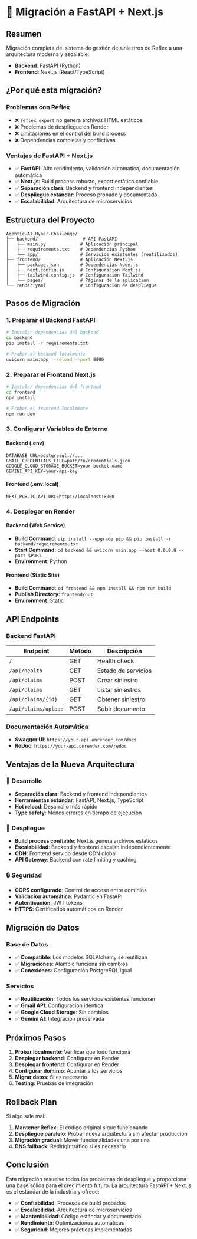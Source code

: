 # 🚀 Migración a FastAPI + Next.js

## Resumen
Migración completa del sistema de gestión de siniestros de Reflex a una arquitectura moderna y escalable:
- **Backend**: FastAPI (Python)
- **Frontend**: Next.js (React/TypeScript)

## ¿Por qué esta migración?

### Problemas con Reflex
- ❌ `reflex export` no genera archivos HTML estáticos
- ❌ Problemas de despliegue en Render
- ❌ Limitaciones en el control del build process
- ❌ Dependencias complejas y conflictivas

### Ventajas de FastAPI + Next.js
- ✅ **FastAPI**: Alto rendimiento, validación automática, documentación automática
- ✅ **Next.js**: Build process robusto, export estático confiable
- ✅ **Separación clara**: Backend y frontend independientes
- ✅ **Despliegue estándar**: Proceso probado y documentado
- ✅ **Escalabilidad**: Arquitectura de microservicios

## Estructura del Proyecto

```
Agentic-AI-Hyper-Challenge/
├── backend/                 # API FastAPI
│   ├── main.py             # Aplicación principal
│   ├── requirements.txt    # Dependencias Python
│   └── app/                # Servicios existentes (reutilizados)
├── frontend/               # Aplicación Next.js
│   ├── package.json        # Dependencias Node.js
│   ├── next.config.js      # Configuración Next.js
│   ├── tailwind.config.js  # Configuración Tailwind
│   └── pages/              # Páginas de la aplicación
└── render.yaml             # Configuración de despliegue
```

## Pasos de Migración

### 1. Preparar el Backend FastAPI

```bash
# Instalar dependencias del backend
cd backend
pip install -r requirements.txt

# Probar el backend localmente
uvicorn main:app --reload --port 8000
```

### 2. Preparar el Frontend Next.js

```bash
# Instalar dependencias del frontend
cd frontend
npm install

# Probar el frontend localmente
npm run dev
```

### 3. Configurar Variables de Entorno

#### Backend (.env)
```env
DATABASE_URL=postgresql://...
GMAIL_CREDENTIALS_FILE=path/to/credentials.json
GOOGLE_CLOUD_STORAGE_BUCKET=your-bucket-name
GEMINI_API_KEY=your-api-key
```

#### Frontend (.env.local)
```env
NEXT_PUBLIC_API_URL=http://localhost:8000
```

### 4. Desplegar en Render

#### Backend (Web Service)
- **Build Command**: `pip install --upgrade pip && pip install -r backend/requirements.txt`
- **Start Command**: `cd backend && uvicorn main:app --host 0.0.0.0 --port $PORT`
- **Environment**: Python

#### Frontend (Static Site)
- **Build Command**: `cd frontend && npm install && npm run build`
- **Publish Directory**: `frontend/out`
- **Environment**: Static

## API Endpoints

### Backend FastAPI

| Endpoint | Método | Descripción |
|----------|--------|-------------|
| `/` | GET | Health check |
| `/api/health` | GET | Estado de servicios |
| `/api/claims` | POST | Crear siniestro |
| `/api/claims` | GET | Listar siniestros |
| `/api/claims/{id}` | GET | Obtener siniestro |
| `/api/claims/upload` | POST | Subir documento |

### Documentación Automática
- **Swagger UI**: `https://your-api.onrender.com/docs`
- **ReDoc**: `https://your-api.onrender.com/redoc`

## Ventajas de la Nueva Arquitectura

### 🔧 Desarrollo
- **Separación clara**: Backend y frontend independientes
- **Herramientas estándar**: FastAPI, Next.js, TypeScript
- **Hot reload**: Desarrollo más rápido
- **Type safety**: Menos errores en tiempo de ejecución

### 🚀 Despliegue
- **Build process confiable**: Next.js genera archivos estáticos
- **Escalabilidad**: Backend y frontend escalan independientemente
- **CDN**: Frontend servido desde CDN global
- **API Gateway**: Backend con rate limiting y caching

### 🔒 Seguridad
- **CORS configurado**: Control de acceso entre dominios
- **Validación automática**: Pydantic en FastAPI
- **Autenticación**: JWT tokens
- **HTTPS**: Certificados automáticos en Render

## Migración de Datos

### Base de Datos
- ✅ **Compatible**: Los modelos SQLAlchemy se reutilizan
- ✅ **Migraciones**: Alembic funciona sin cambios
- ✅ **Conexiones**: Configuración PostgreSQL igual

### Servicios
- ✅ **Reutilización**: Todos los servicios existentes funcionan
- ✅ **Gmail API**: Configuración idéntica
- ✅ **Google Cloud Storage**: Sin cambios
- ✅ **Gemini AI**: Integración preservada

## Próximos Pasos

1. **Probar localmente**: Verificar que todo funciona
2. **Desplegar backend**: Configurar en Render
3. **Desplegar frontend**: Configurar en Render
4. **Configurar dominio**: Apuntar a los servicios
5. **Migrar datos**: Si es necesario
6. **Testing**: Pruebas de integración

## Rollback Plan

Si algo sale mal:
1. **Mantener Reflex**: El código original sigue funcionando
2. **Despliegue paralelo**: Probar nueva arquitectura sin afectar producción
3. **Migración gradual**: Mover funcionalidades una por una
4. **DNS fallback**: Redirigir tráfico si es necesario

## Conclusión

Esta migración resuelve todos los problemas de despliegue y proporciona una base sólida para el crecimiento futuro. La arquitectura FastAPI + Next.js es el estándar de la industria y ofrece:

- ✅ **Confiabilidad**: Procesos de build probados
- ✅ **Escalabilidad**: Arquitectura de microservicios
- ✅ **Mantenibilidad**: Código estándar y documentado
- ✅ **Rendimiento**: Optimizaciones automáticas
- ✅ **Seguridad**: Mejores prácticas implementadas 